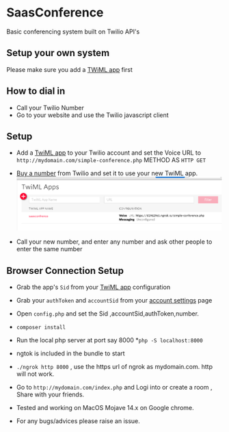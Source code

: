 # SaasConference

Basic conferencing system built on Twilio API's

## Setup your own system

Please make sure you add a [TWiML app](https://www.twilio.com/user/account/voice/dev-tools/twiml-apps) first 

## How to dial in

* Call your Twilio Number
* Go to your website and use the Twilio javascript client

## Setup

* Add a [TwiML app](https://www.twilio.com/user/account/voice/dev-tools/twiml-apps) to your Twilio account and set the Voice URL to `http://mydomain.com/simple-conference.php` METHOD AS `HTTP GET`
* [Buy a number](https://www.twilio.com/user/account/voice/phone-numbers) from Twilio and set it to use your new TwiML app.
![image](twiml-app.png)

* Call your new number, and enter any number and ask other people to enter the same number


## Browser Connection Setup
* Grab the app's `Sid` from your [TwiML app](https://www.twilio.com/user/account/voice/dev-tools/twiml-apps) configuration
* Grab your `authToken` and `accountSid` from your [account settings](https://www.twilio.com/user/account/settings) page

* Open `config.php` and set the Sid ,accountSid,authToken,number.
* `composer install`
* Run the local php server at port say 8000 
*`php -S localhost:8000`
* ngtok is included in the bundle to start
* `./ngrok http 8000` , use the https url of ngrok as mydomain.com. http will not work.
* Go to `http://mydomain.com/index.php` and Logi into or create a room , Share with your friends.
* Tested and working on MacOS Mojave 14.x on Google chrome.
* For any bugs/advices please raise an issue.

